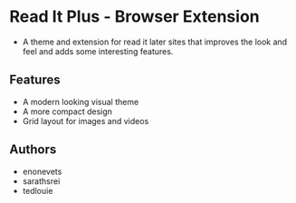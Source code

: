 # Read It Plus - Browser Extension
 - A theme and extension for read it later sites that improves the look and feel and adds some interesting features.

## Features
 - A modern looking visual theme
 - A more compact design
 - Grid layout for images and videos

## Authors
 - enonevets
 - sarathsrei
 - tedlouie